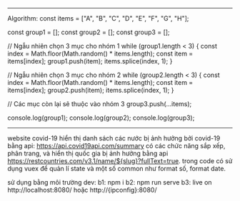 **********************************************************************
Algorithm:
const items = ["A", "B", "C", "D", "E", "F", "G", "H"];

const group1 = [];
const group2 = [];
const group3 = [];

// Ngẫu nhiên chọn 3 mục cho nhóm 1
while (group1.length < 3) {
  const index = Math.floor(Math.random() * items.length);
  const item = items[index];
  group1.push(item);
  items.splice(index, 1);
}

// Ngẫu nhiên chọn 3 mục cho nhóm 2
while (group2.length < 3) {
  const index = Math.floor(Math.random() * items.length);
  const item = items[index];
  group2.push(item);
  items.splice(index, 1);
}

// Các mục còn lại sẽ thuộc vào nhóm 3
group3.push(...items);

console.log(group1);
console.log(group2);
console.log(group3);
**********************************************************************


website covid-19 hiển thị danh sách các nước bị ảnh hưởng bởi covid-19 bằng api: https://api.covid19api.com/summary có các chức năng sắp xếp, phân trang, và hiển thị quốc gia bị ảnh hưởng bằng api https://restcountries.com/v3.1/name/${slug}?fullText=true. trong code có sử dụng vuex để quản lí state và một số common như format số, format date.

sử dụng bằng môi trường dev:
b1: npm i
b2: npm run serve
b3: live on http://localhost:8080/ hoặc http://{ipconfig}:8080/
